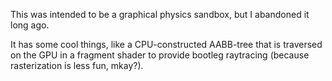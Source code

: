 This was intended to be a graphical physics sandbox, but I abandoned it long ago.

It has some cool things, like a CPU-constructed AABB-tree that is traversed on the GPU in a fragment
shader to provide bootleg raytracing (because rasterization is less fun, mkay?).

